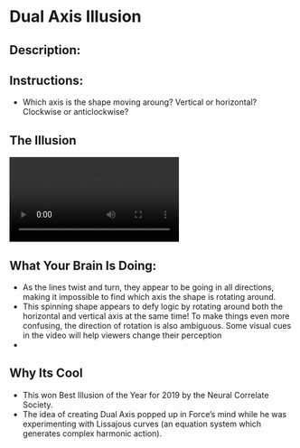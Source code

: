 # Dual Axis Illusion

## Description:

## Instructions: 

* Which axis is the shape moving aroung? Vertical or horizontal? Clockwise or anticlockwise? 





## The Illusion


![alt text](DualAxisIllusion.mp4 " Dual Axis")







## What Your Brain Is Doing: 

* As the lines twist and turn, they appear to be going in all directions, making it impossible to find which axis the shape is rotating around.
* This spinning shape appears to defy logic by rotating around both the horizontal and vertical axis at the same time! To make things even more confusing, the direction of rotation is also ambiguous. Some visual cues in the video will help viewers change their perception
* 

## Why Its Cool

* This won Best Illusion of the Year for 2019 by the Neural Correlate Society. 
* The idea of creating Dual Axis popped up in Force’s mind while he was experimenting with Lissajous curves (an equation system which generates complex harmonic action).
